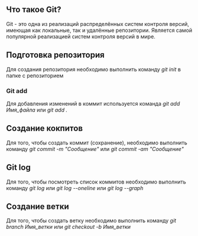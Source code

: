 
## Что такое Git?

Git - это одна из реализаций распределённых систем контроля версий, имеющая как локальные, так и удалённые репозитории. Является самой популярной реализацией систем контроля версий в мире.

## Подготовка репозитория 

Для создания репозитория необходимо выполнить команду *git init* в папке с репозиторием

### Git add 

Для добавления изменений в коммит используется команда *git add Имя_файла* или *git add .*  

## Создание кокпитов

Для того, чтобы создать коммит (сохранение), необходимо выполнить команду *git commit -m "Сообщение"* или *git commit -am "Сообщение"* 

## Git log

Для того, чтобы посмотреть список коммитов необходимо выполнить команду *git log* или *git log --oneline* или *git log --graph*

## Создание ветки

Для того, чтобы создать ветку необходимо выполнить команду *git branch Имя_ветки* или *git checkout -b Имя_ветки*